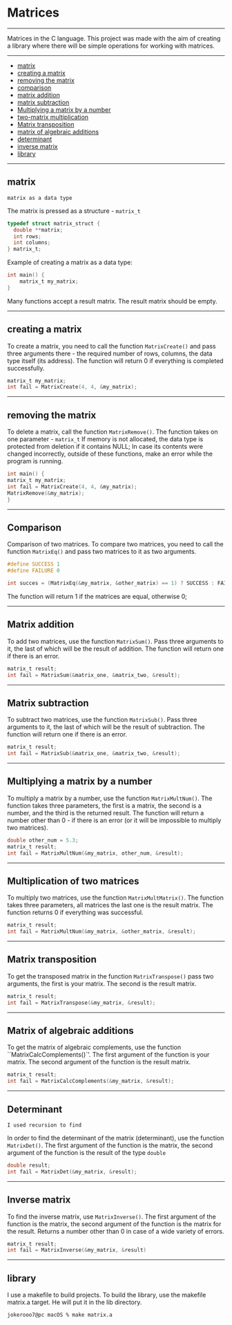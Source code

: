 # Matrices

--- 

Matrices in the C language.
This project was made with the aim of creating a library where there will be simple operations for working with matrices.

---

- [matrix](#matrix)
- [creating a matrix](#creating-a-matrix)
- [removing the matrix](#removing-the-matrix)
- [comparison](#comparison)
- [matrix addition](#matrix-addition)
- [matrix subtraction](#matrix-subtraction)
- [Multiplying a matrix by a number](#multiplying-a-matrix-by-a-number)
- [two-matrix multiplication](#two-matrix-multiplication)
- [Matrix transposition](#matrix-transposition)
- [matrix of algebraic additions](#matrix-of-algebraic-additions)
- [determinant](#determinant)
- [inverse matrix](#inverse-matrix)
- [library](#library)

---

## matrix

    matrix as a data type

The matrix is pressed as a structure - `` matrix_t ``

```c
typedef struct matrix_struct {
  double **matrix;
  int rows;
  int columns;
} matrix_t;
```

Example of creating a matrix as a data type:

```c
int main() {
    matrix_t my_matrix;
}
```

Many functions accept a result matrix. The result matrix should be empty.

---

## creating a matrix

To create a matrix, you need to call the function ``MatrixCreate()`` and pass three arguments there - the required number of rows, columns, the data type itself (its address). The function will return 0 if everything is completed successfully.

```c
matrix_t my_matrix;
int fail = MatrixCreate(4, 4, &my_matrix);

```

---

## removing the matrix

To delete a matrix, call the function ``MatrixRemove()``.
The function takes on one parameter - ``matrix_t``
If memory is not allocated, the data type is protected from deletion if it contains NULL; In case its contents were changed incorrectly, outside of these functions, make an error while the program is running.

```c
int main() {
matrix_t my_matrix;
int fail = MatrixCreate(4, 4, &my_matrix);
MatrixRemove(&my_matrix);
}
```

---

## Comparison

Comparison of two matrices. 
To compare two matrices, you need to call the function ``MatrixEq()`` and pass two matrices to it as two arguments.

```c
#define SUCCESS 1
#define FAILURE 0 

int succes = (MatrixEq(&my_matrix, &other_matrix) == 1) ? SUCCESS : FAILURE;
```

The function will return 1 if the matrices are equal, otherwise 0;

---

## Matrix addition

To add two matrices, use the function ``MatrixSum()``.
Pass three arguments to it, the last of which will be the result of addition. The function will return one if there is an error.

```c
matrix_t result;
int fail = MatrixSum(&matrix_one, &matrix_two, &result);
```

---

## Matrix subtraction

To subtract two matrices, use the function ``MatrixSub()``.
Pass three arguments to it, the last of which will be the result of subtraction. The function will return one if there is an error.

```c
matrix_t result;
int fail = MatrixSub(&matrix_one, &matrix_two, &result);
```

---

## Multiplying a matrix by a number

To multiply a matrix by a number, use the function ``MatrixMultNum()``. The function takes three parameters, the first is a matrix, the second is a number, and the third is the returned result.
The function will return a number other than 0 - if there is an error (or it will be impossible to multiply two matrices).

```c
double other_num = 5.3;
matrix_t result;
int fail = MatrixMultNum(&my_matrix, other_num, &result);
```

---

## Multiplication of two matrices

To multiply two matrices, use the function ``MatrixMultMatrix()``. The function takes three parameters, all matrices the last one is the result matrix. The function returns 0 if everything was successful. 

```c
matrix_t result;
int fail = MatrixMultNum(&my_matrix, &other_matrix, &result);
```

---

## Matrix transposition

To get the transposed matrix in the function ``MatrixTranspose()`` pass two arguments, the first is your matrix. The second is the result matrix.

```c
matrix_t result;
int fail = MatrixTranspose(&my_matrix, &result);
```

---

## Matrix of algebraic additions

To get the matrix of algebraic complements, use the function ``MatrixCalcComplements()`'. The first argument of the function is your matrix. The second argument of the function is the result matrix.

```c
matrix_t result;
int fail = MatrixCalcComplements(&my_matrix, &result);
```

--- 

## Determinant

    I used recursion to find


In order to find the determinant of the matrix (determinant), use the function ``MatrixDet()``. The first argument of the function is the matrix, the second argument of the function is the result of the type ``double``

```c
double result; 
int fail = MatrixDet(&my_matrix, &result);
```

---

## Inverse matrix

To find the inverse matrix, use ``MatrixInverse()``.  The first argument of the function is the matrix, the second argument of the function is the matrix for the result.
Returns a number other than 0 in case of a wide variety of errors.

```c
matrix_t result;
int fail = MatrixInverse(&my_matrix, &result)
```

---

## library

I use a makefile to build projects. To build the library, use the makefile matrix.a target. He will put it in the lib directory.

```bash
jokerooo7@pc macOS % make matrix.a

```

